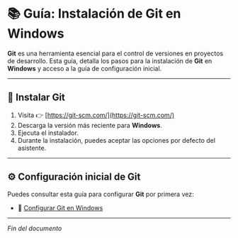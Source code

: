 # 📚 Guía: Instalación de Git en Windows

**Git** es una herramienta esencial para el control de versiones en proyectos de desarrollo. Esta guía, detalla los pasos para la instalación de **Git** en **Windows** y acceso a la guía de configuración inicial.

---

## 🧰 Instalar Git

1. Visita 👉 [https://git-scm.com/](https://git-scm.com/)
2. Descarga la versión más reciente para **Windows**.
3. Ejecuta el instalador.
4. Durante la instalación, puedes aceptar las opciones por defecto del asistente.

---

## ⚙️ Configuración inicial de Git

Puedes consultar esta guía para configurar **Git** por primera vez:

- 📄 [Configurar Git en Windows](https://github.com/tejada1970/guias-desarrollo/blob/master/configuraciones/configurar-git-en-windows.md)

---

*Fin del documento*
